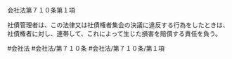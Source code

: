 会社法第７１０条第１項

社債管理者は、この法律又は社債権者集会の決議に違反する行為をしたときは、社債権者に対し、連帯して、これによって生じた損害を賠償する責任を負う。

#会社法
#会社法/第７１０条
#会社法/第７１０条/第１項
